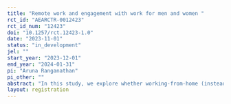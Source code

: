 ```yaml
---
title: "Remote work and engagement with work for men and women "
rct_id: "AEARCTR-0012423"
rct_id_num: "12423"
doi: "10.1257/rct.12423-1.0"
date: "2023-11-01"
status: "in_development"
jel: ""
start_year: "2023-12-01"
end_year: "2024-01-31"
pi: "Aruna Ranganathan"
pi_other: ""
abstract: "In this study, we explore whether working-from-home (instead of an office) differentially impacts men’s and women’s engagement with/focus in their work. "
layout: registration
---
```


